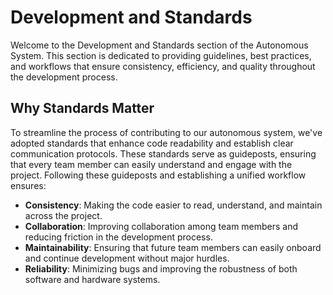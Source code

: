 # Development and Standards

Welcome to the Development and Standards section of the Autonomous System. This section is dedicated to providing guidelines, best practices, and workflows that ensure consistency, efficiency, and quality throughout the development process. 

## Why Standards Matter

To streamline the process of contributing to our autonomous system, we've adopted standards that enhance code readability and establish clear communication protocols. These standards serve as guideposts, ensuring that every team member can easily understand and engage with the project. Following these guideposts and establishing a unified workflow ensures:

- **Consistency**: Making the code easier to read, understand, and maintain across the project.
- **Collaboration**: Improving collaboration among team members and reducing friction in the development process.
- **Maintainability**: Ensuring that future team members can easily onboard and continue development without major hurdles.
- **Reliability**: Minimizing bugs and improving the robustness of both software and hardware systems.